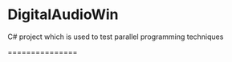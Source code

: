DigitalAudioWin
===============

C# project which is used to test parallel programming techniques

===============
